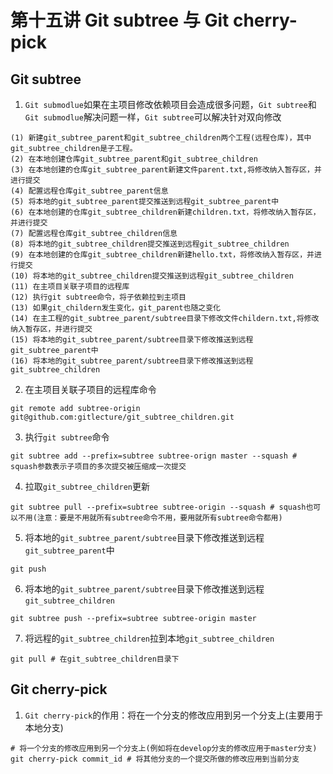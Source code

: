 # 第十五讲 Git subtree 与 Git cherry-pick
## Git subtree
1. `Git submodlue`如果在主项目修改依赖项目会造成很多问题，`Git subtree`和`Git submodlue`解决问题一样，`Git subtree`可以解决针对双向修改
```
(1) 新建git_subtree_parent和git_subtree_children两个工程(远程仓库)，其中git_subtree_children是子工程。  
(2) 在本地创建仓库git_subtree_parent和git_subtree_children   
(3) 在本地创建的仓库git_subtree_parent新建文件parent.txt,将修改纳入暂存区，并进行提交   
(4) 配置远程仓库git_subtree_parent信息  
(5) 将本地的git_subtree_parent提交推送到远程git_subtree_parent中  
(6) 在本地创建的仓库git_subtree_children新建children.txt，将修改纳入暂存区，并进行提交  
(7) 配置远程仓库git_subtree_children信息  
(8) 将本地的git_subtree_children提交推送到远程git_subtree_children  
(9) 在本地创建的仓库git_subtree_children新建hello.txt，将修改纳入暂存区，并进行提交
(10) 将本地的git_subtree_children提交推送到远程git_subtree_children  
(11) 在主项目关联子项目的远程库  
(12) 执行git subtree命令，将子依赖拉到主项目
(13) 如果git_childern发生变化，git_parent也随之变化  
(14) 在主工程的git_subtree_parent/subtree目录下修改文件childern.txt,将修改纳入暂存区，并进行提交  
(15) 将本地的git_subtree_parent/subtree目录下修改推送到远程git_subtree_parent中  
(16) 将本地的git_subtree_parent/subtree目录下修改推送到远程git_subtree_children
```

2. 在主项目关联子项目的远程库命令
```
git remote add subtree-origin git@github.com:gitlecture/git_subtree_children.git
```

3. 执行`git subtree`命令
```
git subtree add --prefix=subtree subtree-orign master --squash # squash参数表示子项目的多次提交被压缩成一次提交
```

4. 拉取`git_subtree_children`更新
```
git subtree pull --prefix=subtree subtree-origin --squash # squash也可以不用(注意：要是不用就所有subtree命令不用，要用就所有subtree命令都用)
```

5. 将本地的`git_subtree_parent/subtree`目录下修改推送到远程`git_subtree_parent`中
```
git push
```

6. 将本地的`git_subtree_parent/subtree`目录下修改推送到远程`git_subtree_children`
```
git subtree push --prefix=subtree subtree-origin master
```

7. 将远程的`git_subtree_children`拉到本地`git_subtree_children`
```
git pull # 在git_subtree_children目录下
```

## Git cherry-pick
1. `Git cherry-pick`的作用：将在一个分支的修改应用到另一个分支上(主要用于本地分支)
```
# 将一个分支的修改应用到另一个分支上(例如将在develop分支的修改应用于master分支)
git cherry-pick commit_id # 将其他分支的一个提交所做的修改应用到当前分支
```


